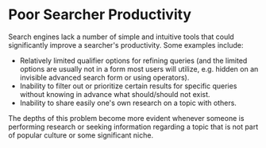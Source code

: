 # Poor Searcher Productivity

Search engines lack a number of simple and intuitive tools that could significantly improve a searcher's productivity. Some examples include:

* Relatively limited qualifier options for refining queries \(and the limited options are usually not in a form most users will utilize, e.g. hidden on an invisible advanced search form or using operators\).
* Inability to filter out or prioritize certain results for specific queries without knowing in advance what should/should not exist.
* Inability to share easily one's own research on a topic with others.

The depths of this problem become more evident whenever someone is performing research or seeking information regarding a topic that is not part of popular culture or some significant niche.

